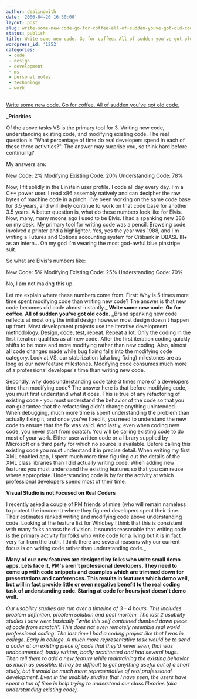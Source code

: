 ```yaml
---
author: dealingwith
date: '2006-04-20 16:50:00'
layout: post
slug: write-some-new-code-go-for-coffee-all-of-sudden-youve-got-old-code
status: publish
title: Write some new code. Go for coffee. All of sudden you've got old code.
wordpress_id: '1252'
categories:
 - code
 - design
 - development
 - ms
 - personal notes
 - technology
 - work
---
```


[Write some new code. Go for coffee. All of sudden you've got old code.][1]

_**Priorities**

Of the above tasks VS is the primary tool for 3. Writing new code,
understanding existing code, and modifying existing code. The real question is
"What percentage of time do real developers spend in each of these three
activities?". The answer may surprise you, so think hard before continuing?

My answers are:

New Code: 2% Modifying Existing Code: 20% Understanding Code: 78%

Now, I fit solidly in the Einstein user profile. I code all day every day. I'm
a C++ power user. I read x86 assembly natively and can decipher the raw bytes
of machine code in a pinch. I've been working on the same code base for 3.5
years, and will likely continue to work on that code base for another 3.5
years. A better question is, what do these numbers look like for Elvis. Now,
many, many moons ago I used to be Elvis. I had a spanking new 386 on my desk.
My primary tool for writing code was a pencil. Browsing code involved a
printer and a highlighter. Yes, yes the year was 1988, and I'm writing a
Futures and Options accounting system for Citibank in DBASE III+ as an
intern... Oh my god I'm wearing the most god-awful blue pinstripe suit.

So what are Elvis's numbers like:

New Code: 5% Modifying Existing Code: 25% Understanding Code: 70%

No, I am not making this up.

Let me explain where these numbers come from. First: Why is 5 times more time
spent modifying code than writing new code? The answer is that new code
becomes old code almost instantly._ **Write some new code. Go for coffee. All
of sudden you've got old code.** _Brand spanking new code reflects at most
only the initial design however most design doesn't happen up front. Most
development projects use the iterative development methodology. Design, code,
test, repeat. Repeat a lot. Only the coding in the first iteration qualifies
as all new code. After the first iteration coding quickly shifts to be more
and more modifying rather than new coding. Also, almost all code changes made
while bug fixing falls into the modifying code category. Look at VS, our
stabilization (aka bug fixing) milestones are as long as our new feature
milestones. Modifying code consumes much more of a professional developer's
time than writing new code.

Secondly, why does understanding code take 3 times more of a developers time
than modifying code? The answer here is that before modifying code, you must
first understand what it does. This is true of any refactoring of existing
code - you must understand the behavior of the code so that you can guarantee
that the refactoring didn't change anything unintended. When debugging, much
more time is spent understanding the problem than actually fixing it, and once
you've fixed it, you need to understand the new code to ensure that the fix
was valid. And lastly, even when coding new code, you never start from
scratch. You will be calling existing code to do most of your work. Either
user written code or a library supplied by Microsoft or a third party for
which no source is available. Before calling this existing code you must
understand it in precise detail. When writing my first XML enabled app, I
spent much more time figuring out the details of the XML class libraries than
I did actually writing code. When adding new features you must understand the
existing features so that you can reuse where appropriate. Understanding code
is by far the activity at which professional developers spend most of their
time.

**Visual Studio is not Focused on Real Coders**

I recently asked a couple of PM friends of mine (who will remain nameless to
protect the innocent) where they figured developers spent their time. Their
estimates ranked writing and modifying code above understanding code. Looking
at the feature list for Whidbey I think that this is consistent with many
folks across the division. It sounds reasonable that writing code is the
primary activity for folks who write code for a living but it is in fact very
far from the truth. I think there are several reasons why our current focus is
on writing code rather than understanding code._

**Many of our new features are designed by folks who write small demo apps.
Lets face it, PM's aren't professional developers. They need to come up with
code snippets and examples which are trimmed down for presentations and
conferences. This results in features which demo well, but will in fact
provide little or even negative benefit to the real coding task of
understanding code. Staring at code for hours just doesn't demo well.**

_Our usability studies are run over a timeline of 3 - 4 hours. This includes
problem definition, problem solution and post mortem. The last 2 usability
studies I saw were basically "write this self contained dumbed down piece of
code from scratch". This does not even remotely resemble real world
professional coding. The last time I had a coding project like that I was in
college. Early in college. A much more representative task would be to send a
coder at an existing piece of code that they'd never seen, that was
undocumented, badly written, badly architected and had several bugs. Then tell
them to add a new feature while maintaining the existing behavior as much as
possible. It may be difficult to get anything useful out of a short study, but
it would be much more representative of real professional development. Even in
the usability studies that I have seen, the users have spent a ton of time in
help trying to understand our class libraries (aka understanding existing
code)._

   [1]: http://blogs.msdn.com/peterhal/archive/2006/01/04/509302.aspx

